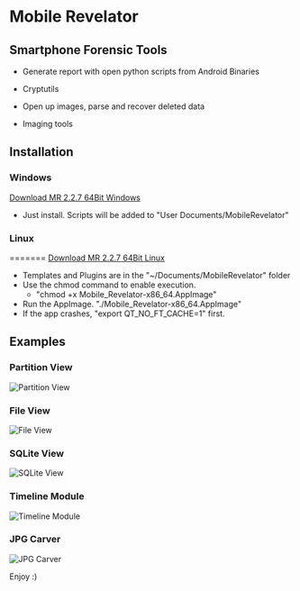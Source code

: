 # Mobile Revelator

## Smartphone Forensic Tools

- Generate report with open python scripts from Android Binaries

- Cryptutils

- Open up images, parse and recover deleted data

- Imaging tools

## Installation

### Windows

[Download MR 2.2.7 64Bit Windows](http://revskills.de/MR_64Bit_Windows.exe)
- Just install. Scripts will be added to "User Documents/MobileRevelator"

### Linux
=======
[Download MR 2.2.7 64Bit Linux](https://github.com/bkerler/MR/releases/tag/2.2.7)
- Templates and Plugins are in the "~/Documents/MobileRevelator" folder
- Use the chmod command to enable execution. 
  - "chmod +x Mobile_Revelator-x86_64.AppImage"
- Run the AppImage. "./Mobile_Revelator-x86_64.AppImage"
- If the app crashes, "export QT_NO_FT_CACHE=1" first.


## Examples

### Partition View
![Partition View](https://revskills.de/mr1.png)

### File View
![File View](https://revskills.de/mr2.png)

### SQLite View
![SQLite View](https://revskills.de/mr3.png)

### Timeline Module
![Timeline Module](https://revskills.de/mr4.png)

### JPG Carver
![JPG Carver](https://revskills.de/mr5.png)


Enjoy :)
